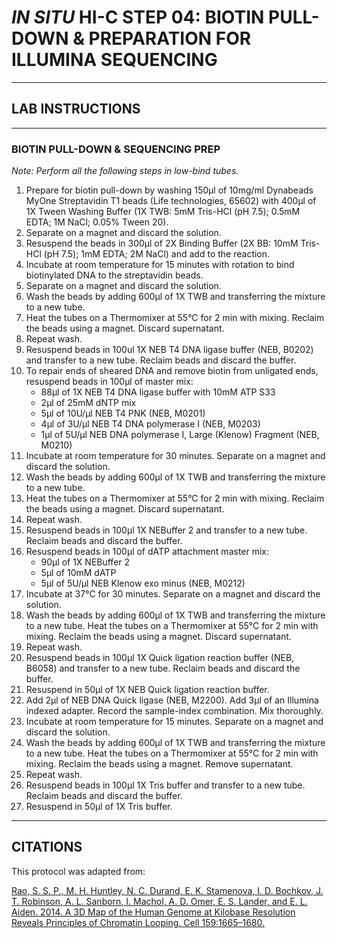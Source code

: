# _IN SITU_ HI-C STEP 04: BIOTIN PULL-DOWN & PREPARATION FOR ILLUMINA SEQUENCING 
---
## LAB INSTRUCTIONS 
---
### BIOTIN PULL-DOWN & SEQUENCING PREP
_Note: Perform all the following steps in low-bind tubes._


1) Prepare for biotin pull-down by washing 150μl of 10mg/ml Dynabeads MyOne Streptavidin T1 beads (Life technologies, 65602) with 400μl of 1X Tween Washing Buffer (1X TWB: 5mM Tris-HCl (pH 7.5); 0.5mM EDTA; 1M NaCl; 0.05% Tween 20). 
2) Separate on a magnet and discard the solution.
3) Resuspend the beads in 300μl of 2X Binding Buffer (2X BB: 10mM Tris-HCl (pH 7.5); 1mM EDTA; 2M NaCl) and add to the reaction. 
4) Incubate at room temperature for 15 minutes with rotation to bind biotinylated DNA
to the streptavidin beads.
5) Separate on a magnet and discard the solution.
6) Wash the beads by adding 600μl of 1X TWB and transferring the mixture to a new tube. 
7) Heat the tubes on a Thermomixer at 55°C for 2 min with mixing. Reclaim the beads using a magnet. Discard supernatant.
8) Repeat wash.
9) Resuspend beads in 100ul 1X NEB T4 DNA ligase buffer (NEB, B0202) and transfer to a new tube. Reclaim beads and discard the buffer.
10) To repair ends of sheared DNA and remove biotin from unligated ends, resuspend beads in 100μl of master mix:
    - 88μl of 1X NEB T4 DNA ligase buffer with 10mM ATP S33
    - 2μl of 25mM dNTP mix
    - 5μl of 10U/μl NEB T4 PNK (NEB, M0201)
    - 4μl of 3U/μl NEB T4 DNA polymerase I (NEB, M0203)
    - 1μl of 5U/μl NEB DNA polymerase I, Large (Klenow) Fragment (NEB, M0210)
11) Incubate at room temperature for 30 minutes. Separate on a magnet and discard the solution.
12) Wash the beads by adding 600μl of 1X TWB and transferring the mixture to a new tube.
13) Heat the tubes on a Thermomixer at 55°C for 2 min with mixing. Reclaim the beads using a magnet. Discard supernatant.
14) Repeat wash.
15) Resuspend beads in 100μl 1X NEBuffer 2 and transfer to a new tube. Reclaim beads and discard the buffer.
16) Resuspend beads in 100μl of dATP attachment master mix:
    - 90μl of 1X NEBuffer 2
    - 5μl of 10mM dATP
    - 5μl of 5U/μl NEB Klenow exo minus (NEB, M0212)
17) Incubate at 37°C for 30 minutes. Separate on a magnet and discard the solution.
18) Wash the beads by adding 600μl of 1X TWB and transferring the mixture to a new tube. Heat the tubes on a Thermomixer at 55°C for 2 min with mixing. Reclaim the beads using a magnet. Discard supernatant.
19) Repeat wash.
20) Resuspend beads in 100μl 1X Quick ligation reaction buffer (NEB, B6058) and transfer to a new tube. Reclaim beads and discard the buffer.
21) Resuspend in 50μl of 1X NEB Quick ligation reaction buffer.
22) Add 2μl of NEB DNA Quick ligase (NEB, M2200). Add 3μl of an Illumina indexed adapter. Record the sample-index combination. Mix thoroughly.
23) Incubate at room temperature for 15 minutes. Separate on a magnet and discard the solution.
24) Wash the beads by adding 600μl of 1X TWB and transferring the mixture to a new tube. Heat the tubes on a Thermomixer at 55°C for 2 min with mixing. Reclaim the beads using a magnet. Remove supernatant.
25) Repeat wash.
26) Resuspend beads in 100μl 1X Tris buffer and transfer to a new tube. Reclaim beads and discard the buffer.
27) Resuspend in 50μl of 1X Tris buffer.
---
## CITATIONS

This protocol was adapted from:

[Rao, S. S. P., M. H. Huntley, N. C. Durand, E. K. Stamenova, I. D. Bochkov, J. T. Robinson, A. L. Sanborn, I. Machol, A. D. Omer, E. S. Lander, and E. L. Aiden. 2014. A 3D Map of the Human Genome at Kilobase Resolution Reveals Principles of Chromatin Looping. Cell 159:1665–1680.](https://www.sciencedirect.com/science/article/pii/S0092867414014974)



   
